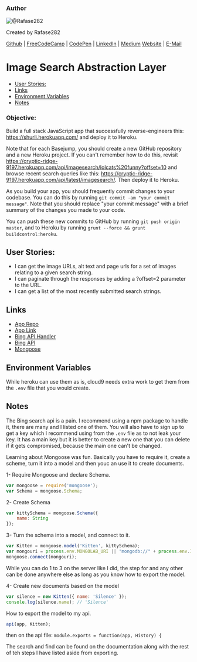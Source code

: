 ### Author

![@Rafase282](https://avatars0.githubusercontent.com/Rafase282?&s=128)

Created by Rafase282

[Github](https://github.com/Rafase282) | [FreeCodeCamp](http://www.freecodecamp.com/rafase282) | [CodePen](http://codepen.io/Rafase282/) | [LinkedIn](https://www.linkedin.com/in/rafase282) | [Medium](https://medium.com/@Rafase282) [Website](https://rafase282.github.io/) | [E-Mail](mailto:rafase282@gmail.com)

# Image Search Abstraction Layer

- [User Stories:](#user-stories)
- [Links](#links)
- [Environment Variables](#environment-variables)
- [Notes](#notes)

### Objective:

Build a full stack JavaScript app that successfully reverse-engineers this: <https://shurli.herokuapp.com/> and deploy it to Heroku.

Note that for each Basejump, you should create a new GitHub repository and a new Heroku project. If you can't remember how to do this, revisit <https://cryptic-ridge-9197.herokuapp.com/api/imagesearch/lolcats%20funny?offset=10> and browse recent search queries like this: <https://cryptic-ridge-9197.herokuapp.com/api/latest/imagesearch/>. Then deploy it to Heroku.

As you build your app, you should frequently commit changes to your codebase. You can do this by running `git commit -am "your commit message"`. Note that you should replace "your commit message" with a brief summary of the changes you made to your code.

You can push these new commits to GitHub by running `git push origin master`, and to Heroku by running `grunt --force && grunt buildcontrol:heroku`.

## User Stories:

- I can get the image URLs, alt text and page urls for a set of images relating to a given search string.
- I can paginate through the responses by adding a ?offset=2 parameter to the URL.
- I can get a list of the most recently submitted search strings.

## Links

- [App Repo](https://github.com/Rafase282/Image-Search-Abstraction-Layer)
- [App Link](https://img-sal.herokuapp.com)
- [Bing API Handler](https://www.npmjs.com/package/bing.search)
- [Bing API](https://datamarket.azure.com/dataset/bing/search)
- [Mongoose](http://mongoosejs.com/docs/index.html)

## Environment Variables

While heroku can use them as is, cloud9 needs extra work to get them from the `.env` file that you would create.

## Notes

The Bing search api is a pain. I recommend using a npm package to handle it, there are many and I listed one of them. You will also have to sign up to get a key which I recommend using from the `.env` file as to not leak your key. It has a main key but it is better to create a new one that you can delete if it gets compromised, because the main one can't be changed.

Learning about Mongoose was fun. Basically you have to require it, create a scheme, turn it into a model and then youc an use it to create documents.

1- Require Mongoose and declare Schema.

```javascript
var mongoose = require('mongoose');
var Schema = mongoose.Schema;
```

2- Create Schema

```javascript
var kittySchema = mongoose.Schema({
    name: String
});
```

3- Turn the schema into a model, and connect to it.

```javascript
var Kitten = mongoose.model('Kitten', kittySchema);
var mongouri = process.env.MONGOLAB_URI || "mongodb://" + process.env.IP + ":27017/img-sal";
mongoose.connect(mongouri);
```

While you can do 1 to 3 on the server like I did, the step for and any other can be done anywhere else as long as you know how to export the model.

4- Create new documents based on the model

```javascript
var silence = new Kitten({ name: 'Silence' });
console.log(silence.name); // 'Silence'
```

How to export the model to my api.

```javascript
api(app, Kitten);
```

then on the api file: `module.exports = function(app, History) {`

The search and find can be found on the documentation along with the rest of teh steps I have listed aside from exporting.
